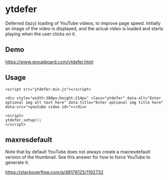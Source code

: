 # ytdefer

Deferred (lazy) loading of YouTube videos, to improve page speed. Initially
an image of the video is displayed, and the actual video is loaded and
starts playing when the user clicks on it.

## Demo
https://www.groupboard.com/ytdefer.html

## Usage

    <script src="ytdefer.min.js"></script>

    <div style="width:380px;height:214px" class="ytdefer" data-alt="Enter optional img alt text here" data-title="Enter optional img title here" data-src="<youtube video id>"></div>

    <script>
    ytdefer_setup();
    </script>

## maxresdefault

Note that by default YouTube does not always create a maxresdefault version
of the thumbnail. See this answer for how to force YouTube to generate it:

https://stackoverflow.com/a/48178125/1192732

